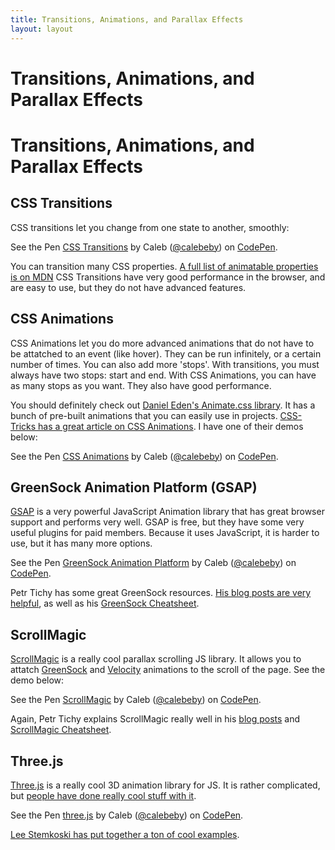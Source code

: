 ```yaml
---
title: Transitions, Animations, and Parallax Effects
layout: layout
---
```


# Transitions, Animations, and Parallax Effects
# Transitions, Animations, and Parallax Effects
## CSS Transitions

CSS transitions let you change from one state to another, smoothly:

<p data-height="380" data-theme-id="20340" data-slug-hash="qNxwoy" data-default-tab="css,result" data-user="calebeby" data-embed-version="2" class="codepen">See the Pen <a href="http://codepen.io/calebeby/pen/qNxwoy/">CSS Transitions</a> by Caleb (<a href="http://codepen.io/calebeby">@calebeby</a>) on <a href="http://codepen.io">CodePen</a>.</p>

You can transition many CSS properties. [A full list of animatable properties is on MDN](https://developer.mozilla.org/en-US/docs/Web/CSS/CSS_animated_properties)
CSS Transitions have very good performance in the browser, and are easy to use, but they do not have advanced features.

## CSS Animations

CSS Animations let you do more advanced animations that do not have to be attatched to an event (like hover). They can be run infinitely, or a certain number of times. You can also add more 'stops'. With transitions, you must always have two stops: start and end. With CSS Animations, you can have as many stops as you want. They also have good performance.

You should definitely check out [Daniel Eden's Animate.css library](https://daneden.github.io/animate.css/). It has a bunch of pre-built animations that you can easily use in projects. [CSS-Tricks has a great article on CSS Animations](https://css-tricks.com/almanac/properties/a/animation/). I have one of their demos below:

<p data-height="500" data-theme-id="20340" data-slug-hash="dXdLLA" data-default-tab="css,result" data-user="calebeby" data-embed-version="2" class="codepen">See the Pen <a href="http://codepen.io/calebeby/pen/dXdLLA/">CSS Animations</a> by Caleb (<a href="http://codepen.io/calebeby">@calebeby</a>) on <a href="http://codepen.io">CodePen</a>.</p>

## GreenSock Animation Platform (GSAP)

[GSAP](http://greensock.com/gsap) is a very powerful JavaScript Animation library that has great browser support and performs very well. GSAP is free, but they have some very useful plugins for paid members. Because it uses JavaScript, it is harder to use, but it has many more options.

<p data-height="570" data-theme-id="20340" data-slug-hash="ZOAkgA" data-default-tab="js,result" data-user="calebeby" data-embed-version="2" class="codepen">See the Pen <a href="http://codepen.io/calebeby/pen/ZOAkgA/">GreenSock Animation Platform</a> by Caleb (<a href="http://codepen.io/calebeby">@calebeby</a>) on <a href="http://codepen.io">CodePen</a>.</p>

Petr Tichy has some great GreenSock resources. [His blog posts are very helpful](https://ihatetomatoes.net/?s=greensock&post_type=post), as well as his [GreenSock Cheatsheet](https://ihatetomatoes.net/wp-content/uploads/2016/07/GreenSock-Cheatsheet-4.pdf).

## ScrollMagic

[ScrollMagic](http://scrollmagic.io/) is a really cool parallax scrolling JS library. It allows you to attatch [GreenSock](http://greensock.com/gsap) and [Velocity](http://velocityjs.org/) animations to the scroll of the page. See the demo below:

<p data-height="500" data-theme-id="20340" data-slug-hash="oLERNO" data-default-tab="js,result" data-user="calebeby" data-embed-version="2" class="codepen">See the Pen <a href="http://codepen.io/calebeby/pen/oLERNO/">ScrollMagic</a> by Caleb (<a href="http://codepen.io/calebeby">@calebeby</a>) on <a href="http://codepen.io">CodePen</a>.</p>

Again, Petr Tichy explains ScrollMagic really well in his [blog posts](https://ihatetomatoes.net/?s=scrollmagic&post_type=post) and [ScrollMagic Cheatsheet](https://ihatetomatoes.net/wp-content/uploads/2016/07/ScrollMagic-CheatsheetV1.pdf).

## Three.js

[Three.js](http://threejs.org/) is a really cool 3D animation library for JS. It is rather complicated, but [people have done really cool stuff with it](http://threejs.org/).

<p data-height="500" data-theme-id="20340" data-slug-hash="AXyOpZ" data-default-tab="js,result" data-user="calebeby" data-embed-version="2" class="codepen">See the Pen <a href="http://codepen.io/calebeby/pen/AXyOpZ/">three.js</a> by Caleb (<a href="http://codepen.io/calebeby">@calebeby</a>) on <a href="http://codepen.io">CodePen</a>.</p>

[Lee Stemkoski has put together a ton of cool examples](https://stemkoski.github.io/Three.js/).

